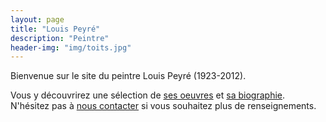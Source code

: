 ```yaml
---
layout: page
title: "Louis Peyré"
description: "Peintre"
header-img: "img/toits.jpg"
---
```


Bienvenue sur le site du peintre Louis Peyré (1923-2012).

Vous y découvrirez une sélection de [ses oeuvres](tableaux/) et [sa biographie](apropos/).
N'hésitez pas à [nous contacter](contacts/) si vous souhaitez plus de renseignements.  
